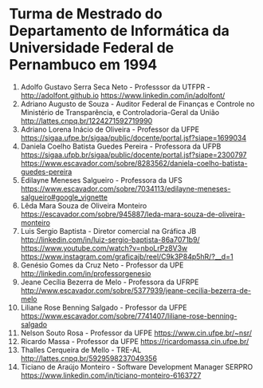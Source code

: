 # Turma de Mestrado do Departamento de Informática da Universidade Federal de Pernambuco em 1994

1. Adolfo Gustavo Serra Seca Neto - Professsor da UTFPR - <http://adolfont.github.io> <https://www.linkedin.com/in/adolfont/>
1. Adriano Augusto de Souza - Auditor Federal de Finanças e Controle no Ministério de Transparência, e Controladoria-Geral da União <http://lattes.cnpq.br/1224271592719990>
10. Adriano Lorena Inácio de Oliveira - Professor da UFPE <https://sigaa.ufpe.br/sigaa/public/docente/portal.jsf?siape=1699034>
1. Daniela Coelho Batista Guedes Pereira - Professora da UFPB <https://sigaa.ufpb.br/sigaa/public/docente/portal.jsf?siape=2300797> <https://www.escavador.com/sobre/8283562/daniela-coelho-batista-guedes-pereira>
2. Edilayne Meneses Salgueiro - Professora da UFS <https://www.escavador.com/sobre/7034113/edilayne-meneses-salgueiro#google_vignette>
3. Lêda Mara Souza de Oliveira Monteiro <https://escavador.com/sobre/945887/leda-mara-souza-de-oliveira-monteiro>
8. Luis Sergio Baptista - Diretor comercial na Gráfica JB <http://linkedin.com/in/luiz-sergio-baptista-86a7071b9/> <https://www.youtube.com/watch?v=nboLrPz8V3w> <https://www.instagram.com/graficajb/reel/C9k3P84p5hR/?__d=1>
3. Genésio Gomes da Cruz Neto - Professor da UPE <http://linkedin.com/in/professorgenesio>
4. Jeane Cecília Bezerra de Melo - Professora da UFRPE <http://www.escavador.com/sobre/5377939/jeane-cecilia-bezerra-de-melo>
5. Liliane Rose Benning Salgado - Professor da UFPE <https://www.escavador.com/sobre/7741407/liliane-rose-benning-salgado>
6. Nelson Souto Rosa - Professor da UFPE <https://www.cin.ufpe.br/~nsr/>
7. Ricardo Massa - Professor da UFPE <https://ricardomassa.cin.ufpe.br/>
9. Thalles Cerqueira de Mello - TRE-AL <http://lattes.cnpq.br/5929598237049356>
10. Ticiano de Araújo Monteiro - Software Development Manager  SERPRO <https://www.linkedin.com/in/ticiano-monteiro-6163727>
